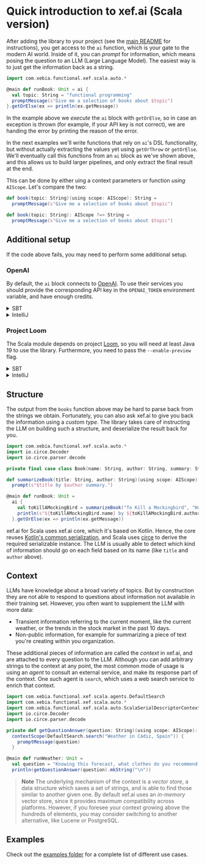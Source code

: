 # Quick introduction to xef.ai (Scala version)

After adding the library to your project
(see the [main README](https://github.com/xebia-functional/xef/blob/main/README.md) for instructions),
you get access to the `ai` function, which is your gate to the modern AI world.
Inside of it, you can _prompt_ for information, which means posing the question to an LLM
(Large Language Model). The easiest way is to just get the information back as a string.

```scala
import com.xebia.functional.xef.scala.auto.*

@main def runBook: Unit = ai {
  val topic: String = "functional programming"
  promptMessage(s"Give me a selection of books about $topic")
}.getOrElse(ex => println(ex.getMessage))
```

In the example above we _execute_ the `ai` block with `getOrElse`, so in case an exception
is thrown (for example, if your API key is not correct), we are handing the error by printing
the reason of the error.

In the next examples we'll write functions that rely on `ai`'s DSL functionality,
but without actually extracting the values yet using `getOrThrow` or `getOrElse`.
We'll eventually call this functions from an `ai` block as we've shown above, and
this allows us to build larger pipelines, and only extract the final result at the end.

This can be done by either uing a context parameters or function _using_ `AIScope`.
Let's compare the two:

```scala
def book(topic: String)(using scope: AIScope): String =
  promptMessage(s"Give me a selection of books about $topic")

def book(topic: String): AIScope ?=> String =
  promptMessage(s"Give me a selection of books about $topic")
```

## Additional setup

If the code above fails, you may need to perform some additional setup.

### OpenAI

By default, the `ai` block connects to [OpenAI](https://platform.openai.com/).
To use their services you should provide the corresponding API key in the `OPENAI_TOKEN`
environment variable, and have enough credits.

<details>
<summary>SBT</summary>

```shell
env OPENAI_TOKEN=<your-token> sbt <your-command>
```
</details>

<details>
<summary>IntelliJ</summary>

Set the environment variable `OPENAI_TOKEN=xxx`

</details>

### Project Loom

The Scala module depends on project [Loom](https://openjdk.org/projects/loom/), 
so you will need at least Java 19 to use the library. Furthermore, you need to pass
the `--enable-preview` flag.

<details>
<summary>SBT</summary>

```shell
env OPENAI_TOKEN=<your-token> sbt -J--enable-preview <your-command>
```
</details>

<details>
<summary>IntelliJ</summary>

- Set the Java version to at least 19
- Set VM options to `--enable-preview`

</details>

## Structure

The output from the `books` function above may be hard to parse back from the
strings we obtain. Fortunately, you can also ask xef.ai to give you back the information
using a _custom type_. The library takes care of instructing the LLM on building such
a structure, and deserialize the result back for you.

```scala
import com.xebia.functional.xef.scala.auto.*
import io.circe.Decoder
import io.circe.parser.decode

private final case class Book(name: String, author: String, summary: String) derives ScalaSerialDescriptor, Decoder

def summarizeBook(title: String, author: String)(using scope: AIScope): Book =
  prompt(s"$title by $author summary.")

@main def runBook: Unit =
  ai {
    val toKillAMockingBird = summarizeBook("To Kill a Mockingbird", "Harper Lee")
    println(s"${toKillAMockingBird.name} by ${toKillAMockingBird.author} summary:\n ${toKillAMockingBird.summary}")
  }.getOrElse(ex => println(ex.getMessage))
```

xef.ai for Scala uses xef.ai core, which it's based on Kotlin. Hence, the core 
reuses [Kotlin's common serialization](https://kotlinlang.org/docs/serialization.html), and
Scala uses [circe](https://github.com/circe/circe) to derive the required serializable instance. 
The LLM is usually able to detect which kind of information should
go on each field based on its name (like `title` and `author` above).

## Context

LLMs have knowledge about a broad variety of topics. But by construction they are not able
to respond to questions about information not available in their training set. However, you
often want to supplement the LLM with more data:
- Transient information referring to the current moment, like the current weather, or
  the trends in the stock market in the past 10 days.
- Non-public information, for example for summarizing a piece of text you're creating
  within you organization.

These additional pieces of information are called the _context_ in xef.ai, and are attached
to every question to the LLM. Although you can add arbitrary strings to the context at any
point, the most common mode of usage is using an _agent_ to consult an external service,
and make its response part of the context. One such agent is `search`, which uses a web
search service to enrich that context.

```scala
import com.xebia.functional.xef.scala.agents.DefaultSearch
import com.xebia.functional.xef.scala.auto.*
import com.xebia.functional.xef.scala.auto.ScalaSerialDescriptorContext.given
import io.circe.Decoder
import io.circe.parser.decode

private def getQuestionAnswer(question: String)(using scope: AIScope): List[String] =
  contextScope(DefaultSearch.search("Weather in Cádiz, Spain")) {
    promptMessage(question)
  }

@main def runWeather: Unit =
  val question = "Knowing this forecast, what clothes do you recommend I should wear if I live in Cádiz?"
  println(getQuestionAnswer(question).mkString("\n"))
```

> **Note**
> The underlying mechanism of the context is a _vector store_, a data structure which
> saves a set of strings, and is able to find those similar to another given one.
> By default xef.ai uses an _in-memory_ vector store, since it provides maximum
> compatibility across platforms. However, if you foresee your context growing above
> the hundreds of elements, you may consider switching to another alternative, like
> Lucene or PostgreSQL.

## Examples

Check out the [examples folder](https://github.com/xebia-functional/xef/blob/main/examples/scala/auto) for a complete list of different use cases.
